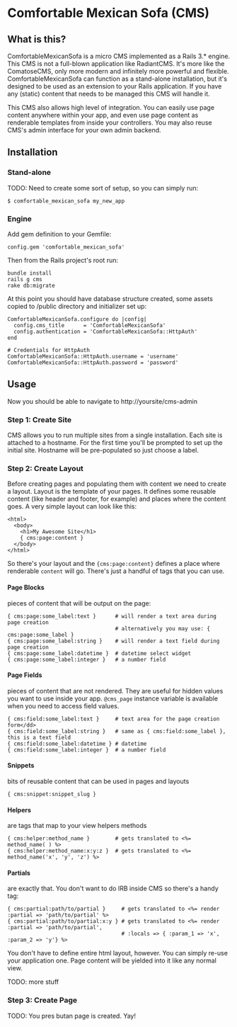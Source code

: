 Comfortable Mexican Sofa (CMS)
==============================

What is this?
-------------
ComfortableMexicanSofa is a micro CMS implemented as a Rails 3.* engine. This CMS is not a full-blown application like RadiantCMS. It's more like the ComatoseCMS, only more modern and infinitely more powerful and flexible. ComfortableMexicanSofa can function as a stand-alone installation, but it's designed to be used as an extension to your Rails application. If you have any (static) content that needs to be managed this CMS will handle it. 

This CMS also allows high level of integration. You can easily use page content anywhere within your app, and even use page content as renderable templates from inside your controllers. You may also reuse CMS's admin interface for your own admin backend.

Installation
------------

### Stand-alone
TODO: Need to create some sort of setup, so you can simply run:
    
    $ comfortable_mexican_sofa my_new_app
    
### Engine
Add gem definition to your Gemfile:
    
    config.gem 'comfortable_mexican_sofa'
    
Then from the Rails project's root run:

    bundle install
    rails g cms
    rake db:migrate
    
At this point you should have database structure created, some assets copied to /public directory and initializer set up:
    
    ComfortableMexicanSofa.configure do |config|
      config.cms_title      = 'ComfortableMexicanSofa'
      config.authentication = 'ComfortableMexicanSofa::HttpAuth'
    end
    
    # Credentials for HttpAuth
    ComfortableMexicanSofa::HttpAuth.username = 'username'
    ComfortableMexicanSofa::HttpAuth.password = 'password'
    
Usage
-----

Now you should be able to navigate to http://yoursite/cms-admin

### Step 1: Create Site
CMS allows you to run multiple sites from a single installation. Each site is attached to a hostname. For the first time you'll be prompted to set up the initial site. Hostname will be pre-populated so just choose a label.

### Step 2: Create Layout
Before creating pages and populating them with content we need to create a layout. Layout is the template of your pages. It defines some reusable content (like header and footer, for example) and places where the content goes. A very simple layout can look like this:

    <html>
      <body>
        <h1>My Awesome Site</h1>
        { cms:page:content }
      </body>
    </html>
    
So there's your layout and the `{cms:page:content}` defines a place where renderable `content` will go. There's just a handful of tags that you can use.

#### Page Blocks
pieces of content that will be output on the page:
    
    { cms:page:some_label:text }      # will render a text area during page creation
                                      # alternatively you may use: { cms:page:some_label }
    { cms:page:some_label:string }    # will render a text field during page creation
    { cms:page:some_label:datetime }  # datetime select widget
    { cms:page:some_label:integer }   # a number field

#### Page Fields
pieces of content that are not rendered. They are useful for hidden values you want to use inside your app. `@cms_page` instance variable is available when you need to access field values.

    { cms:field:some_label:text }     # text area for the page creation form</dd>
    { cms:field:some_label:string }   # same as { cms:field:some_label }, this is a text field
    { cms:field:some_label:datetime } # datetime
    { cms:field:some_label:integer }  # a number field

#### Snippets
bits of reusable content that can be used in pages and layouts
    
    { cms:snippet:snippet_slug }
    
#### Helpers
are tags that map to your view helpers methods
    
    { cms:helper:method_name }        # gets translated to <%= method_name( ) %>
    { cms:helper:method_name:x:y:z }  # gets translated to <%= method_name('x', 'y', 'z') %>
    
#### Partials
are exactly that. You don't want to do IRB inside CMS so there's a handy tag:

    { cms:partial:path/to/partial }     # gets translated to <%= render :partial => 'path/to/partial' %>
    { cms:partial:path/to/partial:x:y } # gets translated to <%= render :partial => 'path/to/partial', 
                                        # :locals => { :param_1 => 'x', :param_2 => 'y'} %>

You don't have to define entire html layout, however. You can simply re-use your application one. Page content will be yielded into it like any normal view.

TODO: more stuff

### Step 3: Create Page

TODO: You pres butan page is created. Yay!
